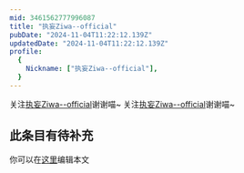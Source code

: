 ```yaml
---
mid: 3461562777996087
title: "执妄Ziwa--official"
pubDate: "2024-11-04T11:22:12.139Z"
updatedDate: "2024-11-04T11:22:12.139Z"
profile:
  {
    Nickname: ["执妄Ziwa--official"],
  }
---
```


关注[执妄Ziwa--official](https://space.bilibili.com/3461562777996087)谢谢喵~ 关注[执妄Ziwa--official](https://space.bilibili.com/3461562777996087)谢谢喵~

## 此条目有待补充
你可以在[这里](https://github.com/Yuhanawa/VTuber.ICU-Content/edit/master/v/执妄Ziwa--official/index.md)编辑本文
